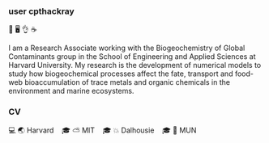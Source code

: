 ### user cpthackray 
🏃 🖥️ 👌 ☕

I am a Research Associate working with the Biogeochemistry of Global Contaminants group in the School of Engineering and Applied Sciences at Harvard University. My research is the development of numerical models to study how biogeochemical processes affect the fate, transport and food-web bioaccumulation of trace metals and organic chemicals in the environment and marine ecosystems.



### CV
 💻 🌏 Harvard &nbsp;&nbsp;  🎓 ⛅ MIT &nbsp;&nbsp;  🎓 💥 Dalhousie  &nbsp;&nbsp; 🎓 🌊 MUN

<!--
**cpthackray/cpthackray** is a ✨ _special_ ✨ repository because its `README.md` (this file) appears on your GitHub profile.

Here are some ideas to get you started:

- 🔭 I’m currently working on ...
- 🌱 I’m currently learning ...
- 👯 I’m looking to collaborate on ...
- 🤔 I’m looking for help with ...
- 💬 Ask me about ...
- 📫 How to reach me: ...
- 😄 Pronouns: ...
- ⚡ Fun fact: ...
-->
